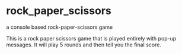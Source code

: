 # rock_paper_scissors
a console based rock-paper-scissors game

This is a rock paper scissors game that is played entirely with pop-up messages. It will play 5 rounds and then tell you the final score.


